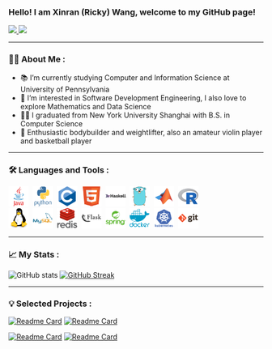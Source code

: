 ### Hello! I am Xinran (Ricky) Wang, welcome to my GitHub page!

<a href="https://www.linkedin.com/in/xinran-ricky-wang-a47539205/">
    <img height="25" src="https://user-images.githubusercontent.com/50431019/195250662-60ac5125-f304-4b8b-bbdf-5b75afcdb0fe.png"/>
</a>
<a href="mailto:xinranwang1999@gmail.com">
    <img height="25" src="https://user-images.githubusercontent.com/50431019/195251019-709e78c2-4932-4758-a0da-7e31958c5509.png"/>
</a>

---
### :technologist: About Me :

- 📚 I’m currently studying Computer and Information Science at University of Pennsylvania
- 🌱 I’m interested in Software Development Engineering, I also love to explore Mathematics and Data Science
- 🧑‍🎓 I graduated from New York University Shanghai with B.S. in Computer Science
- 🤩 Enthusiastic bodybuilder and weightlifter, also an amateur violin player and basketball player

---
### :hammer_and_wrench: Languages and Tools :

<div>
  <img src="https://github.com/devicons/devicon/blob/master/icons/java/java-original-wordmark.svg" title="Java" alt="Java" width="40" height="40"/>&nbsp;
  <img src="https://github.com/devicons/devicon/blob/master/icons/python/python-original-wordmark.svg" title="Python" alt="Python" width="40" height="40"/>&nbsp;
  <img src="https://github.com/devicons/devicon/blob/master/icons/c/c-original.svg" title="C" alt="c" width="40" height="40"/>&nbsp;
  <img src="https://github.com/devicons/devicon/blob/master/icons/html5/html5-original.svg" title="HTML5" alt="HTML" width="40" height="40"/>&nbsp;
  <img src="https://github.com/devicons/devicon/blob/master/icons/haskell/haskell-original-wordmark.svg" title="Haskell" alt="Haskell" width="40" height="40"/>&nbsp;
  <img src="https://github.com/devicons/devicon/blob/master/icons/go/go-original.svg" title="Go" alt="Go" width="40" height="40"/>&nbsp;
  <img src="https://github.com/devicons/devicon/blob/master/icons/matlab/matlab-original.svg" title="Matlab" alt="Matlab" width="40" height="40"/>&nbsp;
  <img src="https://github.com/devicons/devicon/blob/master/icons/r/r-original.svg" title="R" alt="R" width="40" height="40"/>
</div>

<div>
  <img src="https://github.com/devicons/devicon/blob/master/icons/linux/linux-original.svg" title="Linux" alt="Linux" width="40" height="40"/>&nbsp;
  <img src="https://github.com/devicons/devicon/blob/master/icons/mysql/mysql-original-wordmark.svg" title="MySQL"  alt="MySQL" width="40" height="40"/>&nbsp;
  <img src="https://github.com/devicons/devicon/blob/master/icons/redis/redis-original-wordmark.svg" title="Redis"  alt="Redis" width="40" height="40"/>&nbsp;
  <img src="https://github.com/devicons/devicon/blob/master/icons/flask/flask-original-wordmark.svg" title="Flask"  alt="Flask" width="40" height="40"/>&nbsp;
  <img src="https://github.com/devicons/devicon/blob/master/icons/spring/spring-original-wordmark.svg" title="Spring" alt="Spring" width="40" height="40"/>&nbsp;
  <img src="https://github.com/devicons/devicon/blob/master/icons/docker/docker-plain-wordmark.svg" title="Docker" alt="Docker" width="40" height="40"/>&nbsp;
  <img src="https://github.com/devicons/devicon/blob/master/icons/kubernetes/kubernetes-plain-wordmark.svg" title="Kubernetes" alt="Kubernetes" width="40" height="40"/>&nbsp;
  <img src="https://github.com/devicons/devicon/blob/master/icons/git/git-original-wordmark.svg" title="Git" **alt="Git" width="40" height="40"/>
</div>

---
### :chart_with_upwards_trend: My Stats :

![GitHub stats](https://github-readme-stats.vercel.app/api?username=RickyWang1020&hide_border=true&show_icons=true&theme=vue)
[![GitHub Streak](http://github-readme-streak-stats.herokuapp.com?user=RickyWang1020&theme=vue&hide_border=true&border_radius=1.5&date_format=M%20j%5B%2C%20Y%5D)](https://git.io/streak-stats)

---
### :bulb: Selected Projects :

[![Readme Card](https://github-readme-stats.vercel.app/api/pin/?username=RickyWang1020&theme=transparent&repo=2020MCM-ICM)](https://github.com/RickyWang1020/2020MCM-ICM)
[![Readme Card](https://github-readme-stats.vercel.app/api/pin/?username=RickyWang1020&theme=transparent&repo=Livegoods_House_Rental)](https://github.com/RickyWang1020/Livegoods_House_Rental)


[![Readme Card](https://github-readme-stats.vercel.app/api/pin/?username=RickyWang1020&repo=DB_Airline&theme=transparent)](https://github.com/RickyWang1020/DB_Airline)
[![Readme Card](https://github-readme-stats.vercel.app/api/pin/?username=RickyWang1020&repo=Eat_Well_Food_Delivery&theme=transparent)](https://github.com/RickyWang1020/Eat_Well_Food_Delivery)


<!---
RickyWang1020/RickyWang1020 is a ✨ special ✨ repository because its `README.md` (this file) appears on your GitHub profile.
You can click the Preview link to take a look at your changes.
--->
